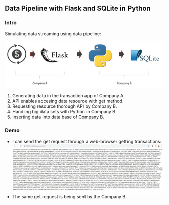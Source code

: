 <h2>Data Pipeline with Flask and SQLite in Python</h2>
<h3>Intro</h3>
<p>Simulating data streaming using data pipeline:</p>
<img src="images/pipeline.JPG">
<ol>
  <li>Generating data in the transaction app of Company A.</li>
  <li>API enables accesing data resource with get method.</li>
  <li>Requesting resource thorough API by Company B.</li>
  <li>Handling big data sets with Python in Company B.</li>
  <li>Inserting data into data base of Company B.</li>
</ol>
<h3>Demo</h3>
<ul>
  <li>I can send the get request through a web-browser getting transactions:</li>
  <img src="images/transactions.JPG">
  <li>The same get request is being sent by the Company B.</li>
</ul>
